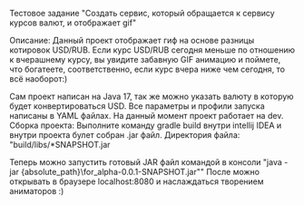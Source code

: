 Тестовое задание "Создать сервис, который обращается к сервису курсов валют, и отображает gif"

Описание: Данный проект отображает гиф на основе разницы котировок USD/RUB. Если курс USD/RUB сегодня меньше по отношению к вчерашнему курсу, вы увидите забавную GIF анимацию и поймете, что богатеете, соответственно, если курс вчера ниже чем сегодня, то всё наоборот:)

Сам проект написан на Java 17, так же можно указать валюту в которую будет конвертироваться USD. Все параметры и профили запуска написаны в YAML файлах. На данный момент проект работает на dev. Сборка проекта: Выполните команду gradle build внутри intellij IDEA и внутри проекта булет собран .jar файл. Директория файла: "build/libs/*SNAPSHOT.jar

Теперь можно запустить готовый JAR файл командой в консоли "java -jar {absolute_path}\for_alpha-0.0.1-SNAPSHOT.jar"" После можно открывать в браузере localhost:8080 и наслаждаться творением аниматоров :)
